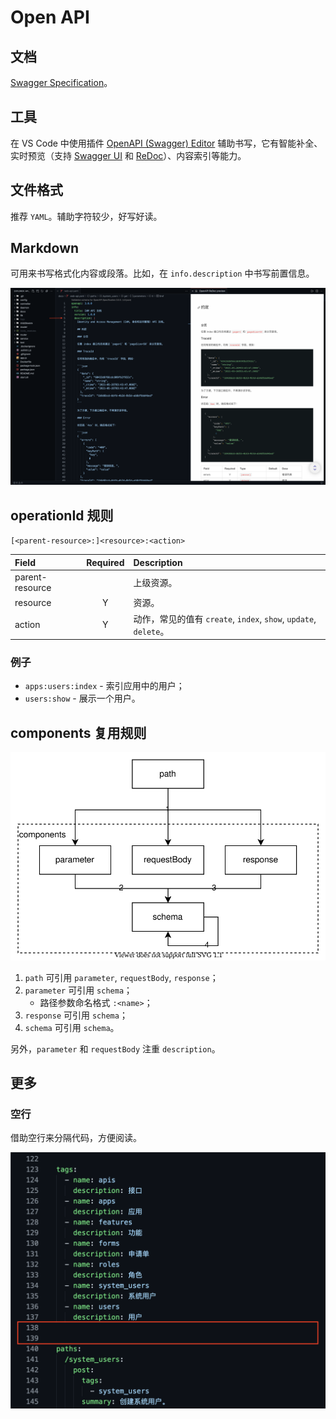 # Open API

## 文档

[Swagger Specification](https://swagger.io/docs/specification/)。

## 工具

在 VS Code 中使用插件 [OpenAPI \(Swagger\) Editor](https://marketplace.visualstudio.com/items?itemName=42Crunch.vscode-openapi) 辅助书写，它有智能补全、实时预览（支持 [Swagger UI](https://github.com/swagger-api/swagger-ui) 和 [ReDoc](https://github.com/Redocly/redoc)）、内容索引等能力。

## 文件格式

推荐 `YAML`。辅助字符较少，好写好读。

## Markdown

可用来书写格式化内容或段落。比如，在 `info.description` 中书写前置信息。

![在 OpenAPI 中使用 Markdown](f3515eff88ca4670b076410df1f14c16.png)

## operationId 规则

`[<parent-resource>:]<resource>:<action>`

| Field | Required | Description |
| :--- | :---: | :--- |
| parent-resource |  | 上级资源。 |
| resource | Y | 资源。 |
| action | Y | 动作，常见的值有 `create`, `index`, `show`, `update`, `delete`。 |

### 例子

* `apps:users:index` - 索引应用中的用户；
* `users:show` - 展示一个用户。

<!-- ![规则的 operationId](a6ca8e55-d92c-4dd7-83e1-883265f5087d.png) -->

## components 复用规则

![components 复用规则](b19ecbe3ea6045e680f142021243d8dd.drawio.svg)

1. `path` 可引用 `parameter`, `requestBody`, `response`；
2. `parameter` 可引用 `schema`；
   * 路径参数命名格式 `:<name>`；
3. `response` 可引用 `schema`；
4. `schema` 可引用 `schema`。

另外，`parameter` 和 `requestBody` 注重 `description`。

## 更多

### 空行

借助空行来分隔代码，方便阅读。

![借助空行分割代码](eff243b94ee5446e80db6a1993428c2d.png)
